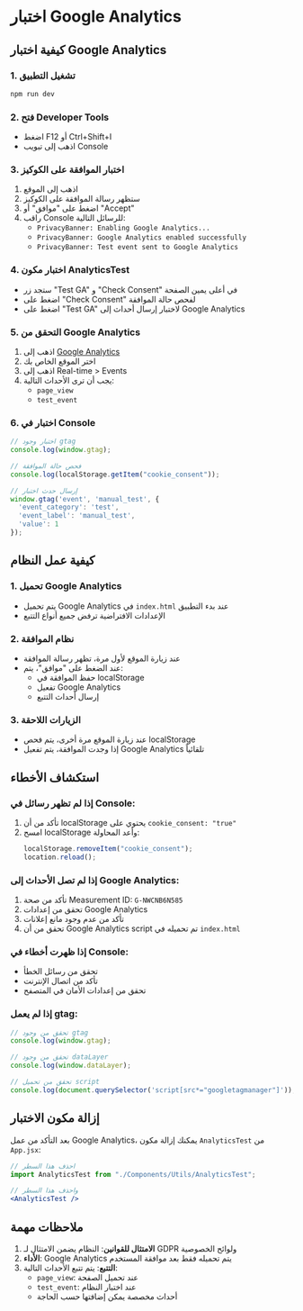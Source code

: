 # اختبار Google Analytics

## كيفية اختبار Google Analytics

### 1. تشغيل التطبيق
```bash
npm run dev
```

### 2. فتح Developer Tools
- اضغط F12 أو Ctrl+Shift+I
- اذهب إلى تبويب Console

### 3. اختبار الموافقة على الكوكيز
1. اذهب إلى الموقع
2. ستظهر رسالة الموافقة على الكوكيز
3. اضغط على "موافق" أو "Accept"
4. راقب Console للرسائل التالية:
   - `PrivacyBanner: Enabling Google Analytics...`
   - `PrivacyBanner: Google Analytics enabled successfully`
   - `PrivacyBanner: Test event sent to Google Analytics`

### 4. اختبار مكون AnalyticsTest
- ستجد زر "Test GA" و "Check Consent" في أعلى يمين الصفحة
- اضغط على "Check Consent" لفحص حالة الموافقة
- اضغط على "Test GA" لاختبار إرسال أحداث إلى Google Analytics

### 5. التحقق من Google Analytics
1. اذهب إلى [Google Analytics](https://analytics.google.com/)
2. اختر الموقع الخاص بك
3. اذهب إلى Real-time > Events
4. يجب أن ترى الأحداث التالية:
   - `page_view`
   - `test_event`

### 6. اختبار في Console
```javascript
// اختبار وجود gtag
console.log(window.gtag);

// فحص حالة الموافقة
console.log(localStorage.getItem("cookie_consent"));

// إرسال حدث اختبار
window.gtag('event', 'manual_test', {
  'event_category': 'test',
  'event_label': 'manual_test',
  'value': 1
});
```

## كيفية عمل النظام

### 1. تحميل Google Analytics
- يتم تحميل Google Analytics في `index.html` عند بدء التطبيق
- الإعدادات الافتراضية ترفض جميع أنواع التتبع

### 2. نظام الموافقة
- عند زيارة الموقع لأول مرة، تظهر رسالة الموافقة
- عند الضغط على "موافق"، يتم:
  - حفظ الموافقة في localStorage
  - تفعيل Google Analytics
  - إرسال أحداث التتبع

### 3. الزيارات اللاحقة
- عند زيارة الموقع مرة أخرى، يتم فحص localStorage
- إذا وجدت الموافقة، يتم تفعيل Google Analytics تلقائياً

## استكشاف الأخطاء

### إذا لم تظهر رسائل في Console:
1. تأكد من أن localStorage يحتوي على `cookie_consent: "true"`
2. امسح localStorage وأعد المحاولة:
   ```javascript
   localStorage.removeItem("cookie_consent");
   location.reload();
   ```

### إذا لم تصل الأحداث إلى Google Analytics:
1. تأكد من صحة Measurement ID: `G-NWCNB6N585`
2. تحقق من إعدادات Google Analytics
3. تأكد من عدم وجود مانع إعلانات
4. تحقق من أن Google Analytics script تم تحميله في `index.html`

### إذا ظهرت أخطاء في Console:
- تحقق من رسائل الخطأ
- تأكد من اتصال الإنترنت
- تحقق من إعدادات الأمان في المتصفح

### إذا لم يعمل gtag:
```javascript
// تحقق من وجود gtag
console.log(window.gtag);

// تحقق من وجود dataLayer
console.log(window.dataLayer);

// تحقق من تحميل script
console.log(document.querySelector('script[src*="googletagmanager"]'));
```

## إزالة مكون الاختبار

بعد التأكد من عمل Google Analytics، يمكنك إزالة مكون `AnalyticsTest` من `App.jsx`:

```jsx
// احذف هذا السطر
import AnalyticsTest from "./Components/Utils/AnalyticsTest";

// واحذف هذا السطر
<AnalyticsTest />
```

## ملاحظات مهمة

1. **الامتثال للقوانين**: النظام يضمن الامتثال لـ GDPR ولوائح الخصوصية
2. **الأداء**: Google Analytics يتم تحميله فقط بعد موافقة المستخدم
3. **التتبع**: يتم تتبع الأحداث التالية:
   - `page_view`: عند تحميل الصفحة
   - `test_event`: عند اختبار النظام
   - أحداث مخصصة يمكن إضافتها حسب الحاجة 
